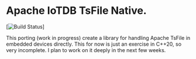 # Apache IoTDB TsFile Native.
[![Build Status](https://app.travis-ci.com/giorgiozoppi/tsfile.svg?branch=dev)]


This porting (work in progress) create a library for handling Apache TsFile in embedded devices directly. This for now is just an exercise in C++20, so very incomplete. I plan to work on it deeply in the next 
few weeks.

